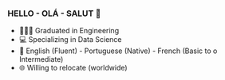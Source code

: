 ### HELLO - OLÁ - SALUT 👋


- 👩🏻‍🎓 Graduated in Engineering 
- :computer: Specializing in Data Science 
- :speech_balloon: English (Fluent) - Portuguese (Native) - French (Basic to o Intermediate)
- :globe_with_meridians: Willing to relocate (worldwide)



